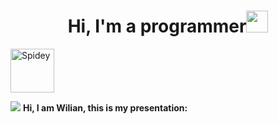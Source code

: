 <h1 align="center"><b>Hi, I'm a programmer</b><img src="https://media.giphy.com/media/hvRJCLFzcasrR4ia7z/giphy.gif" width="35"></h1>

<img
  src="https://githubwilian2005.s3.us-east-2.amazonaws.com/gifs/spiderman.gif"
  width="70"
  height="70"
  align="middle"
  alt="Spidey" />
<!-- Espacio invisible de 10px -->
<img
  src="https://upload.wikimedia.org/wikipedia/commons/c/ce/Transparent.gif">
<strong>Hi, I am Wilian, this is my presentation:</strong>


